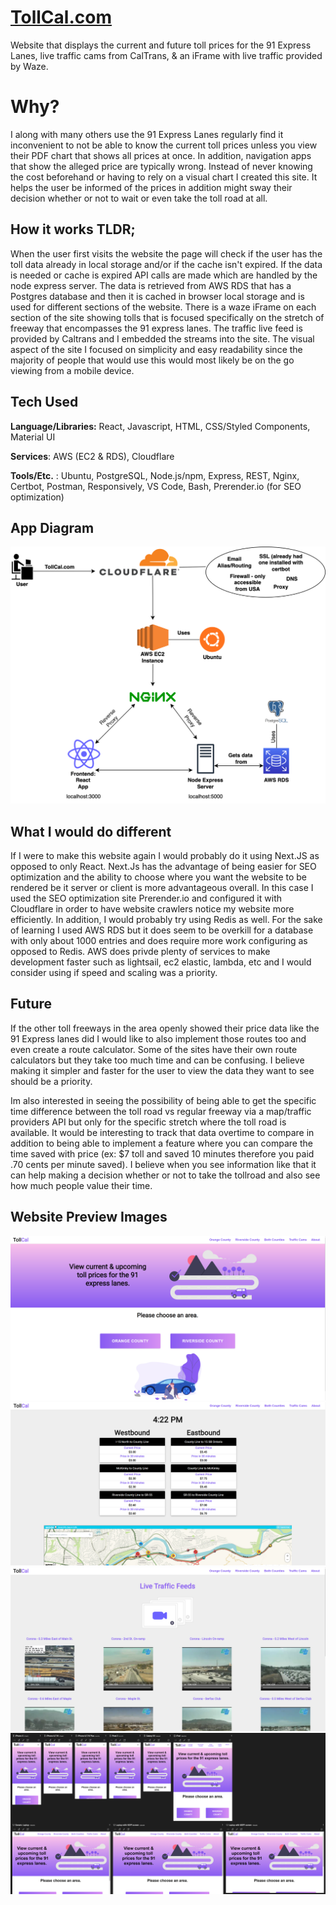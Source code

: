 # [TollCal.com](https://tollcal.com/)
Website that displays the current and future toll prices for the 91 Express Lanes, live traffic cams from CalTrans, & an iFrame with live traffic provided by Waze.

# Why?

I along with many others use the 91 Express Lanes regularly find it inconvenient to not be able to know the current toll prices unless you view their PDF chart that shows all prices at once. In addition, navigation apps that show the alleged price are typically wrong. Instead of never knowing the cost beforehand or having to rely on a visual chart I created this site. It helps the user be informed of the prices in addition might sway their decision whether or not to wait or even take the toll road at all.

## How it works TLDR;

When the user first visits the website the page will check if the user has the toll data already in local storage and/or if the cache isn't expired. If the data is needed or cache is expired API calls are made which are handled by the node express server. The data is retrieved from AWS RDS that has a Postgres database and then it is cached in browser local storage and is used for different sections of the website. There is a waze iFrame on each section of the site showing tolls that is focused specifically on the stretch of freeway that encompasses the 91 express lanes. The traffic live feed is provided by Caltrans and I embedded the streams into the site. The visual aspect of the site I focused on simplicity and easy readability since the majority of people that would use this would most likely be on the go viewing from a mobile device. 

## Tech Used

**Language/Libraries:** React, Javascript, HTML, CSS/Styled Components, Material UI

**Services**: AWS (EC2 & RDS), Cloudflare

**Tools/Etc.** : Ubuntu, PostgreSQL, Node.js/npm, Express, REST, Nginx, Certbot, Postman, Responsively, VS Code, Bash, Prerender.io (for SEO optimization)


## App Diagram
![Network Diagram](https://github.com/jcvargas1/tollcal/blob/master/preview_images/diagram.png)

## What I would do different

If I were to make this website again I would probably do it using Next.JS as opposed to only React. Next.Js has the advantage of being easier for SEO optimization and the ability to choose where you want the website to be rendered be it server or client is more advantageous overall. In this case I used the SEO optimization site Prerender.io and configured it with Cloudflare in order to have website crawlers notice my website more efficiently. In addition, I would probably try using Redis as well. For the sake of learning I used AWS RDS but it does seem to be overkill for a database with only about 1000 entries and does require more work configuring as opposed to Redis. AWS does privde plenty of services to make development faster such as lightsail, ec2 elastic, lambda, etc and I would consider using if speed and scaling was a priority.

## Future 

If the other toll freeways in the area openly showed their price data like the 91 Express lanes did I would like to also implement those routes too and even create a route calculator. Some of the sites have their own route calculators but they take too much time and can be confusing. I believe making it simpler and faster for the user to view the data they want to see should be a priority. 

Im also interested in seeing the possibility of being able to get the specific time difference between the toll road vs regular freeway via a map/traffic providers API but only for the specific stretch where the toll road is available. It would be interesting to track that data overtime to compare in addition to being able to implement a feature where you can compare the time saved with price (ex: $7 toll and saved 10 minutes therefore you paid .70 cents per minute saved). I believe when you see information like that it can help making a decision whether or not to take the tollroad and also see how much people value their time.

## Website Preview Images
![Home Page](https://github.com/jcvargas1/tollcal/blob/master/preview_images/tollcal_preview.PNG)
![Both Toll Page](https://github.com/jcvargas1/tollcal/blob/master/preview_images/tolls_preview.PNG)
![Live Cams](https://github.com/jcvargas1/tollcal/blob/master/preview_images/livecam_preview.PNG)
![Responsive](https://github.com/jcvargas1/tollcal/blob/master/preview_images/tollcal_responsively.PNG)

